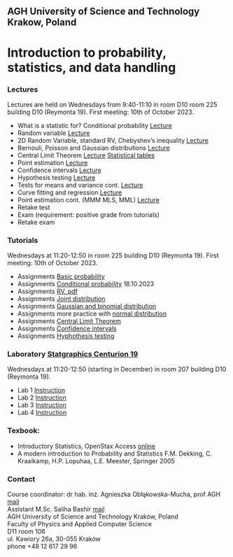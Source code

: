 ## AGH University of Science and Technology Krakow, Poland
# Introduction to probability, statistics, and data handling 

### Lectures
Lectures are held on Wednesdays from 9:40-11:10 in room D10 room 225 building D10 (Reymonta 19). First meeting: 10th of October 2023.
- What is a statistic for? Conditional probability [Lecture](/FILES/stat_1.pdf)
- Random variable [Lecture](/FILES/stat_2.pdf)
- 2D Random Variable, standard RV, Chebyshev’s inequality [Lecture](/FILES/stat_3.pdf)
- Bernouli, Poisson and Gaussian distributions  [Lecture](/FILES/stat_4-5.pdf)
- Central Limit Theorem  [Lecture](/FILES/stat_6.pdf)  [Statistical tables](/FILES/StatistialTables.pdf) 
- Point estimation  [Lecture](/FILES/stat_7.pdf)
- Confidence intervals  [Lecture](/FILES/stat_8.pdf)
- Hypothesis testing  [Lecture](/FILES/stat_9.pdf)
- Tests for means and variance cont. [Lecture](/FILES/stat_10.pdf)
- Curve fitting and regression   [Lecture](/FILES/stat_12.pdf)
- Point estimation cont. (MMM MLS, MML) [Lecture](/FILES/stat_11.pdf)
- Retake test 
- Exam  (requirement: positive grade from tutorials)
- Retake exam

### Tutorials
Wednesdays at 11:20-12:50  in room 225 building D10 (Reymonta 19). First meeting: 10th of October 2023.
- Assignments [Basic probability](/FILES/Statistics_Tutorial1.pdf) 
- Assignments [Conditional probability](/FILES/Tutorial2_Winter23.pdf) 18.10.2023 
- Assignments [RV, pdf](/FILES/Statistics_Tutorial3.pdf) 
- Assignments [Joint distribution](/FILES/Statistics_Tutorial_4.pdf) 
- Assignments [Gaussian and binomial distribution](/FILES/tutorial5.pdf) 
- Assignments more practice with [normal distribution](/FILES/Tutorial_5b.pdf)  
- Assignments [Central Limit Theorem](/FILES/tutorial6.pdf) 
- Assignments [Confidence intervals](/FILES/tutorial7.pdf) 
- Assignments [Hyphothesis testing](/FILES/tutorial8.pdf) 


### Laboratory [Statgraphics Centurion 19](https://www.statgraphics.com/centurion-overview) 
Wednesdays at 11:20-12:50 (starting in December)  in room 207 building D10 (Reymonta 19). 
- Lab 1 [Instruction](/FILES/Lab1-04.05.pdf)
- Lab 2 [Instruction](/FILES/Lab2-11.05.pdf)
- Lab 3 [Instruction](/FILES/Lab3-18.05.pdf)
- Lab 4 [Instruction](/FILES/Lab4-25.05.pdf)



<!--
- Assignments (20.10) [Conditional probability](/FILES/Tutorial_2.pdf) 
- Assignments (27.10) [RD, pdf](/FILES/Tutorial_3.pdf) +quiz
- Assignments (3.11)  [Moments, joint distribution](/FILES/Tutorial_4.pdf) 
- Assignments (10.11) [Gaussian and binomial distribution](/FILES/Tutorial_5.pdf) 
- Assignments (17.11) [More practice with normal distribution](/FILES/Tutorial_5elearning.pdf) + quiz
- Assignments (24.11) [Central Limit Theorem](/FILES/Tutorial_6.pdf) 
- Assignments (1.12) [Confidence intervals](/FILES/Tutorial_7.pdf) 
- Assignments (8.12) [Hyphothesis testing](/FILES/Tutorial_8a.pdf) 

Description of the tasks: [lab3](/FILES/LAB_winter2022_3.pdf) <br>
Regression-[data](/FILES/regression_SAT_example.txt), <br>
Two samples-[data](FILES/TwoSample.txt)+[instruction](https://cdn2.hubspot.net/hubfs/402067/PDFs/Two_Sample_Comparison_1-1.pdf) <br>
ANOVA [instruction](https://cdn2.hubspot.net/hubfs/402067/PDFs/One-Way_ANOVA.pdf)
- Lab 4 


-->

### Texbook: 
- Introductory Statistics, OpenStax Access [online](https://openstax.org/details/introductory-statistics)
- A modern introduction to Probability and Statistics F.M. Dekking, C. Kraaikamp, H.P. Lopuhaa, L.E. Meester, Springer 2005


<!--
1. Laboratory [description](/FILES/LAB_1_winter2021.pdf) 
2. Laboratory 12.01.2021 [CL description](/FILES/lab2_CI_hypotest.pdf), [Height data](/FILES/Height_data.txt), Two samples comparison
3. Laboratory 19.01.2022 On-way ANOVA, Regression, Monte Carlo methods
-->

### Contact 
Course coordinator: dr hab. inż. Agnieszka Obłąkowska-Mucha, prof AGH  [mail](amucha@agh.edu.pl)  <br>
Assistant M.Sc. Saliha Bashir [mail](bashir@agh.edu.pl)  <br>
AGH University of Science and Technology Kraków, Poland <br>
Faculty of Physics and Applied Computer Science <br>
D11 room 106 <br>
ul. Kawiory 26a, 30-055 Kraków <br>
phone +48 12 617 29 96 <br>


